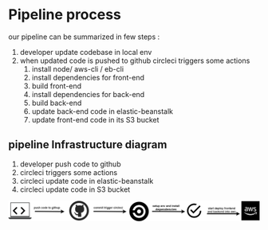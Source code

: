 # Pipeline process

our pipeline can be summarized in few steps :

1. developer update codebase in local env
2. when updated code is pushed to github circleci triggers some actions
   1. install node/ aws-cli / eb-cli
   2. install dependencies for front-end
   3. build front-end
   4. install dependencies for back-end
   5. build back-end
   6. update back-end code in elastic-beanstalk
   7. update front-end code in its S3 bucket

## pipeline Infrastructure diagram

1. developer push code to github
2. circleci triggers some actions
3. circleci update code in elastic-beanstalk
4. circleci update code in S3 bucket


![pipeline diagram](./pipline_1.png)